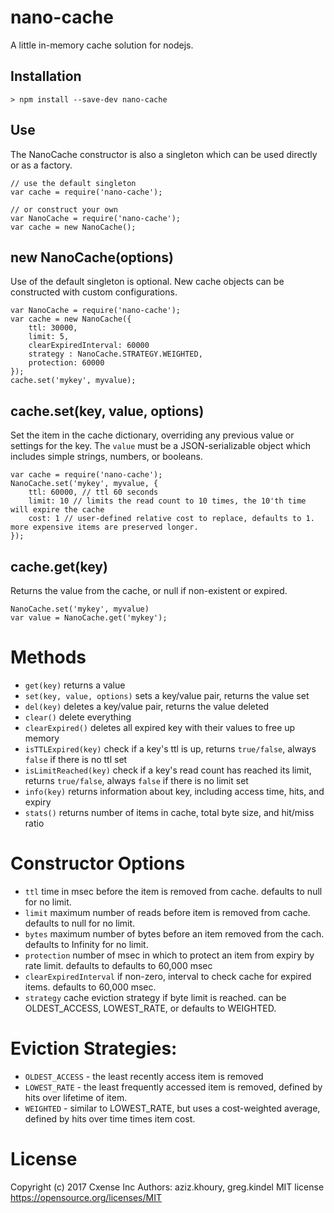 # nano-cache
A little in-memory cache solution for nodejs.

##  Installation
```
> npm install --save-dev nano-cache
```

## Use

The NanoCache constructor is also a singleton which can be used directly or as a factory.
```
// use the default singleton
var cache = require('nano-cache');

// or construct your own
var NanoCache = require('nano-cache');
var cache = new NanoCache();
```


## new NanoCache(options)
Use of the default singleton is optional. New cache objects can be constructed with custom configurations.
```
var NanoCache = require('nano-cache');
var cache = new NanoCache({
    ttl: 30000,
    limit: 5,
    clearExpiredInterval: 60000
    strategy : NanoCache.STRATEGY.WEIGHTED,
    protection: 60000
});
cache.set('mykey', myvalue);
```

## cache.set(key, value, options)
Set the item in the cache dictionary, overriding any previous value or settings for the key.
The `value` must be a JSON-serializable object which includes simple strings, numbers, or booleans.
```
var cache = require('nano-cache');
NanoCache.set('mykey', myvalue, {
    ttl: 60000, // ttl 60 seconds
    limit: 10 // limits the read count to 10 times, the 10'th time will expire the cache
    cost: 1 // user-defined relative cost to replace, defaults to 1. more expensive items are preserved longer.
});
```

## cache.get(key)
Returns the value from the cache, or null if non-existent or expired.
```
NanoCache.set('mykey', myvalue)
var value = NanoCache.get('mykey');
```


# Methods
* `get(key)` returns a value
* `set(key, value, options)`  sets a key/value pair, returns the value set
* `del(key)` deletes a key/value pair, returns the value deleted
* `clear()` delete everything
* `clearExpired()` deletes all expired key with their values to free up memory
* `isTTLExpired(key)` check if a key's ttl is up, returns `true/false`, always `false` if there is no ttl set
* `isLimitReached(key)` check if a key's read count has reached its limit, returns `true/false`, always `false` if there is no limit set
* `info(key)` returns information about key, including access time, hits, and expiry
* `stats()` returns number of items in cache, total byte size, and hit/miss ratio

#  Constructor Options
* `ttl` time in msec before the item is removed from cache. defaults to null for no limit.
* `limit` maximum number of reads before item is removed from cache. defaults to null for no limit.
* `bytes` maximum number of bytes before an item removed from the cach. defaults to Infinity for no limit.
* `protection` number of msec in which to protect an item from expiry by rate limit. defaults to defaults to 60,000 msec
* `clearExpiredInterval` if non-zero, interval to check cache for expired items. defaults to 60,000 msec.
* `strategy` cache eviction strategy if byte limit is reached. can be OLDEST_ACCESS, LOWEST_RATE, or defaults to WEIGHTED.

# Eviction Strategies:
* `OLDEST_ACCESS` - the least recently access item is removed
* `LOWEST_RATE` - the least frequently accessed item is removed, defined by hits over lifetime of item.
* `WEIGHTED` - similar to LOWEST_RATE, but uses a cost-weighted average, defined by hits over time times item cost.


# License
Copyright (c) 2017 Cxense Inc
Authors:  aziz.khoury, greg.kindel
MIT license https://opensource.org/licenses/MIT